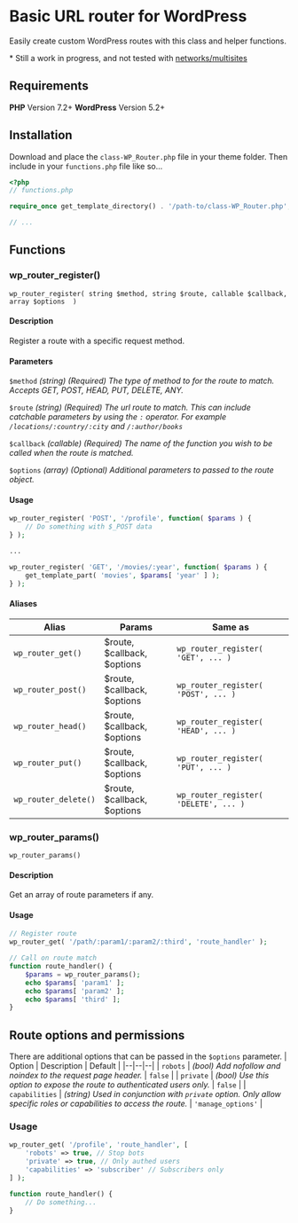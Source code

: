 # Basic URL router for WordPress
Easily create custom WordPress routes with this class and helper functions.

\* Still a work in progress, and not tested with [networks/multisites]([https://wordpress.org/support/article/create-a-network/](https://wordpress.org/support/article/create-a-network/))

## Requirements

**PHP** Version 7.2+
**WordPress** Version 5.2+

## Installation
Download and place the `class-WP_Router.php` file in your theme folder. Then include in your `functions.php` file like so...

```php
<?php
// functions.php

require_once get_template_directory() . '/path-to/class-WP_Router.php';	

// ...
```

## Functions

### wp_router_register()
`wp_router_register( string $method, string $route, callable $callback, array $options  )`

#### Description
Register a route with a specific request method.

#### Parameters
`$method`
*(string) (Required) The type of method to for the route to match. Accepts GET, POST, HEAD, PUT, DELETE, ANY.*

`$route`
*(string) (Required) The url route to match. This can include catchable parameters by using the `:` operator.*
*For example `/locations/:country/:city` and `/:author/books`*

`$callback`
*(callable) (Required) The name of the function you wish to be called when the route is matched.*

`$options`
*(array) (Optional) Additional parameters to passed to the route object.*

#### Usage
```php
wp_router_register( 'POST', '/profile', function( $params ) {
	// Do something with $_POST data
} );

...

wp_router_register( 'GET', '/movies/:year', function( $params ) {
	get_template_part( 'movies', $params[ 'year' ] );
} );
```

#### Aliases

| Alias | Params | Same as |
|--|--|--|
| `wp_router_get()` | $route, $callback, $options | `wp_router_register( 'GET', ... )` |
| `wp_router_post()` | $route, $callback, $options | `wp_router_register( 'POST', ... )` |
| `wp_router_head()` | $route, $callback, $options | `wp_router_register( 'HEAD', ... )` |
| `wp_router_put()` | $route, $callback, $options | `wp_router_register( 'PUT', ... )` |
| `wp_router_delete()` | $route, $callback, $options | `wp_router_register( 'DELETE', ... )` |

### wp_router_params()
`wp_router_params()`

#### Description

Get an array of route parameters if any.

#### Usage
```php
// Register route
wp_router_get( '/path/:param1/:param2/:third', 'route_handler' );

// Call on route match
function route_handler() {
	$params = wp_router_params();
	echo $params[ 'param1' ];
	echo $params[ 'param2' ];
	echo $params[ 'third' ];
}
```

## Route options and permissions
There are additional options that can be passed in the `$options` parameter.
| Option | Description | Default |
|--|--|--|
| `robots` | *(bool) Add nofollow and noindex to the request page header.* | `false` |
| `private` | *(bool) Use this option to expose the route to authenticated users only.* | `false` |
| `capabilities` | *(string) Used in conjunction with `private` option. Only allow specific roles or capabilities to access the route.* | `'manage_options'` |

### Usage
```php
wp_router_get( '/profile', 'route_handler', [
	'robots' => true, // Stop bots
	'private' => true, // Only authed users
	'capabilities' => 'subscriber' // Subscribers only
] );

function route_handler() {
	// Do something...
}
```
